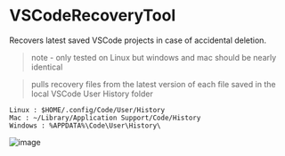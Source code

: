 # VSCodeRecoveryTool
Recovers latest saved VSCode projects in case of accidental deletion.

> note - only tested on Linux but windows and mac should be nearly identical

> pulls recovery files from the latest version of each file saved in the local VSCode User History folder 
```
Linux : $HOME/.config/Code/User/History
Mac : ~/Library/Application Support/Code/History
Windows : %APPDATA%\Code\User\History\
```
![image](https://github.com/karlpothast/VSCodeRecoveryTool/assets/13120778/e352cf8c-6b89-45b3-a243-ce9292310ded)
